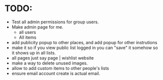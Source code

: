 # TODO:

 - Test all admin permissions for group users.
 - Make admin page for me.
   - all users
   - All items
 - add publicity popup to other places, and add popup for other instrutions
 - make it so if you view public list logged in you can "save" it somehow so it shows up in all lists.
 - all pages just say page | wishlist website
 - make a way to delete unused images.
 - allow to add custom items to other people's lists
 - ensure email account create is actual email.

